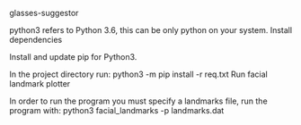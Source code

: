 glasses-suggestor

python3 refers to Python 3.6, this can be only python on your system.
Install dependencies

Install and update pip for Python3.

In the project directory run: python3 -m pip install -r req.txt
Run facial landmark plotter

In order to run the program you must specify a landmarks file, run the program with: python3 facial_landmarks -p landmarks.dat
